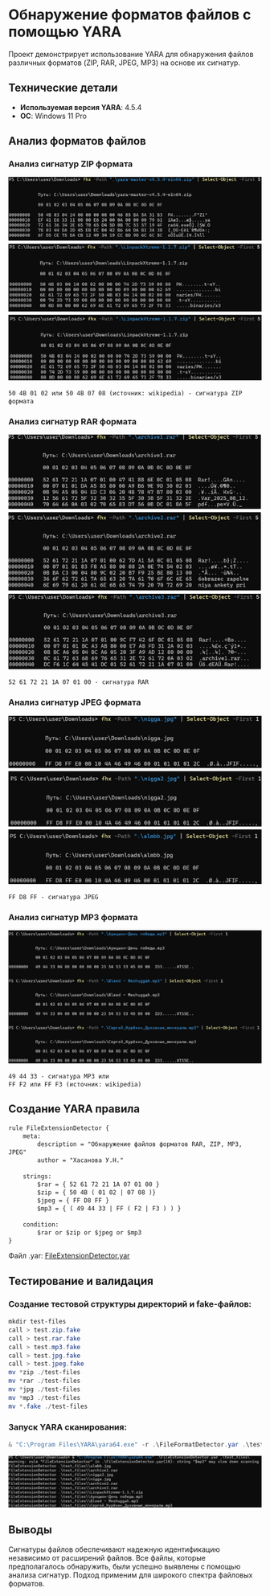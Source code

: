 # Обнаружение форматов файлов с помощью YARA

Проект демонстрирует использование YARA для обнаружения файлов различных форматов (ZIP, RAR, JPEG, MP3) на основе их сигнатур.

## Технические детали

- **Используемая версия YARA**: 4.5.4
- **ОС**: Windows 11 Pro

## Анализ форматов файлов

### Анализ сигнатур ZIP формата
![ZIP сигнатуры](/images/1.jpg)

```hex
50 4B 01 02 или 50 4B 07 08 (источник: wikipedia) - сигнатура ZIP формата
```

### Анализ сигнатур RAR формата
![RAR сигнатуры](/images/2.jpg)
```hex
52 61 72 21 1A 07 01 00 - сигнатура RAR
```

### Анализ сигнатур JPEG формата
![JPEG сигнатуры](/images/3.jpg)
```hex
FF D8 FF - сигнатура JPEG
```

### Анализ сигнатур MP3 формата
![MP3 сигнатуры](/images/4.jpg)
```hex
49 44 33 - сигнатура MP3 или
FF F2 или FF F3 (источник: wikipedia)
```

## Создание YARA правила

```yara
rule FileExtensionDetector {
	meta: 
		description = "Обнаружение файлов форматов RAR, ZIP, MP3, JPEG"
		author = "Хасанова У.Н."
		
	strings: 
		$rar = { 52 61 72 21 1A 07 01 00 }
		$zip = { 50 4B ( 01 02 | 07 08 )}
		$jpeg = { FF D8 FF }
		$mp3 = { ( 49 44 33 | FF ( F2 | F3 ) ) }
	
	condition: 
		$rar or $zip or $jpeg or $mp3  
}
```
Файл .yar: [FileExtensionDetector.yar](FileExtensionDetector.yar)

## Тестирование и валидация

### Создание тестовой структуры директорий и fake-файлов:
```powershell
mkdir test-files
call > test.zip.fake
call > test.rar.fake
call > test.mp3.fake
call > test.jpg.fake
call > test.jpeg.fake
mv *zip ./test-files
mv *rar ./test-files
mv *jpg ./test-files
mv *mp3 ./test-files
mv *.fake ./test-files
```

### Запуск YARA сканирования:
```powershell
& "C:\Program Files\YARA\yara64.exe" -r .\FileFormatDetector.yar .\test_files\
```

![Запуск YARA](/images/5.jpg)

## Выводы

Сигнатуры файлов обеспечивают надежную идентификацию независимо от расширений файлов. Все файлы, которые предполагалось обнаружить, были успешно выявлены с помощью анализа сигнатур.
Подход применим для широкого спектра файловых форматов.
